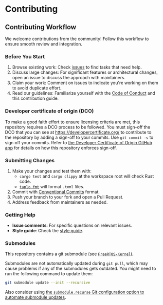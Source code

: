 # Contributing

## Contributing Workflow

We welcome contributions from the community!
Follow this workflow to ensure smooth review and integration.

### Before You Start

1. Browse existing work: Check [issues](https://github.com/veecle/freertos-integration/issues) to find tasks that need help.
2. Discuss large changes: For significant features or architectural changes, open an issue to discuss the approach with maintainers.
3. Claim your work: Comment on issues to indicate you're working on them to avoid duplicate effort.
4. Read our guidelines: Familiarize yourself with the [Code of Conduct](https://github.com/veecle/freertos-integration?tab=coc-ov-file) and this contribution guide.

### Developer certificate of origin (DCO)

To make a good faith effort to ensure licensing criteria are met, this repository requires a DCO process to be followed.
You must sign-off the DCO that you can see at <https://developercertificate.org/> to contribute to the repository by adding a sign-off to your commits.
Use `git commit -s` to sign off your commits.
Refer to [the Developer Certificate of Origin GitHub app](https://probot.github.io/apps/dco/) for details on how this repository enforces sign-off.

### Submitting Changes

1. Make your changes and test them with:
   - `cargo test` and `cargo clippy` at the workspace root will check Rust code.
   - [`taplo fmt`](https://github.com/tamasfe/taplo) will format `.toml` files.
2. Commit with [Conventional Commits](https://www.conventionalcommits.org/en/v1.0.0/) format.
3. Push your branch to your fork and open a Pull Request.
4. Address feedback from maintainers as needed.

### Getting Help

- **Issue comments**: For specific questions on relevant issues.
- **Style guide**: Check the [style guide](https://veecle.github.io/style-guide/).

### Submodules

This repository contains a git submodule (see [`FreeRTOS-Kernel`](FreeRTOS-Kernel)).

Submodules are not automatically updated during `git pull`, which may cause problems if any of the submodules gets outdated.
You might need to run the following command to update them:

```bash
git submodule update --init --recursive
```

Also consider using [the `submodule.recurse` Git configuration option to automate submodule updates](https://git-scm.com/docs/git-config#Documentation/git-config.txt-submodulerecurse).
